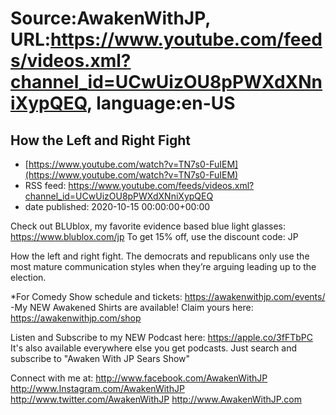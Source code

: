 # Source:AwakenWithJP, URL:https://www.youtube.com/feeds/videos.xml?channel_id=UCwUizOU8pPWXdXNniXypQEQ, language:en-US

## How the Left and Right Fight
 - [https://www.youtube.com/watch?v=TN7s0-FuIEM](https://www.youtube.com/watch?v=TN7s0-FuIEM)
 - RSS feed: https://www.youtube.com/feeds/videos.xml?channel_id=UCwUizOU8pPWXdXNniXypQEQ
 - date published: 2020-10-15 00:00:00+00:00

Check out BLUblox, my favorite evidence based blue light glasses: https://www.blublox.com/jp
To get 15% off, use the discount code: JP

How the left and right fight. The democrats and republicans only use the most mature communication styles when they’re arguing leading up to the election.

*For Comedy Show schedule and tickets: https://awakenwithjp.com/events/
-My NEW Awakened Shirts are available! Claim yours here: https://awakenwithjp.com/shop

Listen and Subscribe to my NEW Podcast here: 
https://apple.co/3fFTbPC
It's also available everywhere else you get podcasts. Just search and subscribe to "Awaken With JP Sears Show"

Connect with me at: 
http://www.facebook.com/AwakenWithJP
http://www.Instagram.com/AwakenWithJP
http://www.twitter.com/AwakenWithJP
http://www.AwakenWithJP.com

